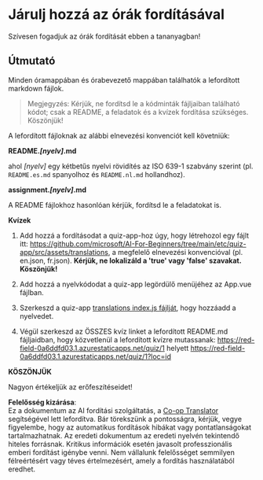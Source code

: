 <!--
CO_OP_TRANSLATOR_METADATA:
{
  "original_hash": "62b3e3ad5182edb905eec649a87eeeb4",
  "translation_date": "2025-08-26T00:45:24+00:00",
  "source_file": "etc/TRANSLATIONS.md",
  "language_code": "hu"
}
-->
# Járulj hozzá az órák fordításával

Szívesen fogadjuk az órák fordítását ebben a tananyagban!

## Útmutató

Minden óramappában és órabevezető mappában találhatók a lefordított markdown fájlok.

> Megjegyzés: Kérjük, ne fordítsd le a kódminták fájljaiban található kódot; csak a README, a feladatok és a kvízek fordítása szükséges. Köszönjük!

A lefordított fájloknak az alábbi elnevezési konvenciót kell követniük:

**README._[nyelv]_.md**

ahol _[nyelv]_ egy kétbetűs nyelvi rövidítés az ISO 639-1 szabvány szerint (pl. `README.es.md` spanyolhoz és `README.nl.md` hollandhoz).

**assignment._[nyelv]_.md**

A README fájlokhoz hasonlóan kérjük, fordítsd le a feladatokat is.

**Kvízek**

1. Add hozzá a fordításodat a quiz-app-hoz úgy, hogy létrehozol egy fájlt itt: https://github.com/microsoft/AI-For-Beginners/tree/main/etc/quiz-app/src/assets/translations, a megfelelő elnevezési konvencióval (pl. en.json, fr.json). **Kérjük, ne lokalizáld a 'true' vagy 'false' szavakat. Köszönjük!**

2. Add hozzá a nyelvkódodat a quiz-app legördülő menüjéhez az App.vue fájlban.

3. Szerkeszd a quiz-app [translations index.js fájlját](https://github.com/microsoft/AI-For-Beginners/blob/main/etc/quiz-app/src/assets/translations/index.js), hogy hozzáadd a nyelvedet.

4. Végül szerkeszd az ÖSSZES kvíz linket a lefordított README.md fájljaidban, hogy közvetlenül a lefordított kvízre mutassanak: https://red-field-0a6ddfd03.1.azurestaticapps.net/quiz/1 helyett https://red-field-0a6ddfd03.1.azurestaticapps.net/quiz/1?loc=id

**KÖSZÖNJÜK**

Nagyon értékeljük az erőfeszítéseidet!

**Felelősség kizárása**:  
Ez a dokumentum az AI fordítási szolgáltatás, a [Co-op Translator](https://github.com/Azure/co-op-translator) segítségével lett lefordítva. Bár törekszünk a pontosságra, kérjük, vegye figyelembe, hogy az automatikus fordítások hibákat vagy pontatlanságokat tartalmazhatnak. Az eredeti dokumentum az eredeti nyelvén tekintendő hiteles forrásnak. Kritikus információk esetén javasolt professzionális emberi fordítást igénybe venni. Nem vállalunk felelősséget semmilyen félreértésért vagy téves értelmezésért, amely a fordítás használatából eredhet.